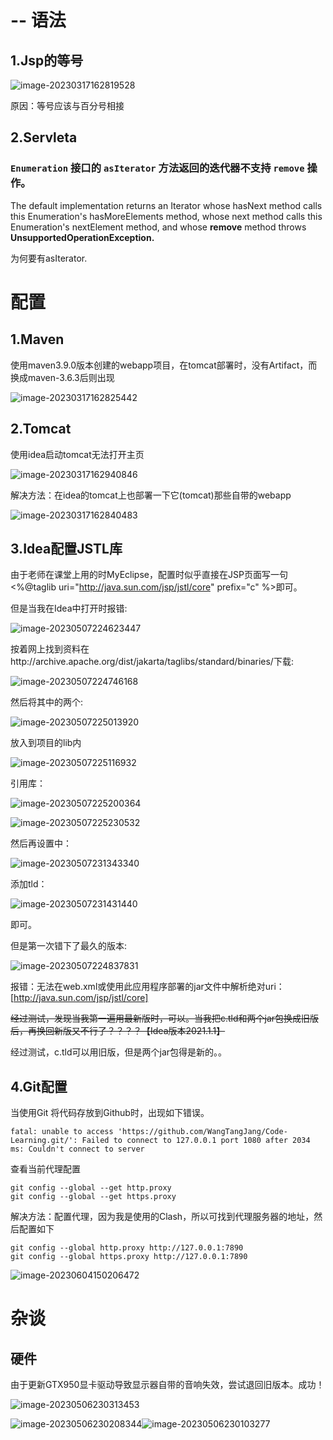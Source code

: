 # -- 语法

## 1.Jsp的等号

![image-20230317162819528](无处落征鸿.assets/image-20230317162819528.png)



原因：等号应该与百分号相接

## 2.Servleta

### `Enumeration` 接口的 `asIterator` 方法返回的迭代器不支持 `remove` 操作。

The default implementation returns an Iterator whose hasNext method calls this Enumeration's hasMoreElements method, whose next method calls this Enumeration's nextElement method, and whose **remove** method throws **UnsupportedOperationException.**

为何要有asIterator.

# 配置

## 1.Maven

使用maven3.9.0版本创建的webapp项目，在tomcat部署时，没有Artifact，而换成maven-3.6.3后则出现 

![image-20230317162825442](无处落征鸿.assets/image-20230317162825442.png)

## 2.Tomcat

使用idea启动tomcat无法打开主页

![image-20230317162940846](无处落征鸿.assets/image-20230317162940846.png)

解决方法：在idea的tomcat上也部署一下它(tomcat)那些自带的webapp

 ![image-20230317162840483](无处落征鸿.assets/image-20230317162840483.png)

## 3.Idea配置JSTL库

由于老师在课堂上用的时MyEclipse，配置时似乎直接在JSP页面写一句<%@taglib uri="http://java.sun.com/jsp/jstl/core" prefix="c" %>即可。

但是当我在Idea中打开时报错:

![image-20230507224623447](无处落征鸿.assets/image-20230507224623447.png)

按着网上找到资料在http://archive.apache.org/dist/jakarta/taglibs/standard/binaries/下载:

![image-20230507224746168](无处落征鸿.assets/image-20230507224746168.png)

然后将其中的两个:

![image-20230507225013920](无处落征鸿.assets/image-20230507225013920.png)

放入到项目的lib内

![image-20230507225116932](无处落征鸿.assets/image-20230507225116932.png)

引用库：

![image-20230507225200364](无处落征鸿.assets/image-20230507225200364.png)

![image-20230507225230532](C:\Users\Administrator\AppData\Roaming\Typora\typora-user-images\image-20230507225230532.png)



然后再设置中：

![image-20230507231343340](无处落征鸿.assets/image-20230507231343340.png)

添加tld：

![image-20230507231431440](无处落征鸿.assets/image-20230507231431440.png)

即可。



但是第一次错下了最久的版本:

![image-20230507224837831](无处落征鸿.assets/image-20230507224837831.png)

报错：无法在web.xml或使用此应用程序部署的jar文件中解析绝对uri：[http://java.sun.com/jsp/jstl/core]

~~经过测试，发现当我第一遍用最新版时，可以。当我把c.tld和两个jar包换成旧版后，再换回新版又不行了？？？？【Idea版本2021.1.1】~~

经过测试，c.tld可以用旧版，但是两个jar包得是新的。。

## 4.Git配置

当使用Git 将代码存放到Github时，出现如下错误。

```
fatal: unable to access 'https://github.com/WangTangJang/Code-Learning.git/': Failed to connect to 127.0.0.1 port 1080 after 2034 ms: Couldn't connect to server
```

查看当前代理配置

```
git config --global --get http.proxy
git config --global --get https.proxy
```

解决方法：配置代理，因为我是使用的Clash，所以可找到代理服务器的地址，然后配置如下

```
git config --global http.proxy http://127.0.0.1:7890
git config --global https.proxy http://127.0.0.1:7890
```

![image-20230604150206472](无处落征鸿.assets/image-20230604150206472.png)

# 杂谈

## 硬件

由于更新GTX950显卡驱动导致显示器自带的音响失效，尝试退回旧版本。成功！

![image-20230506230313453](无处落征鸿.assets/image-20230506230313453.png)

![image-20230506230208344](无处落征鸿.assets/image-20230506230208344.png)![image-20230506230103277](C:\Users\Administrator\AppData\Roaming\Typora\typora-user-images\image-20230506230103277.png)









